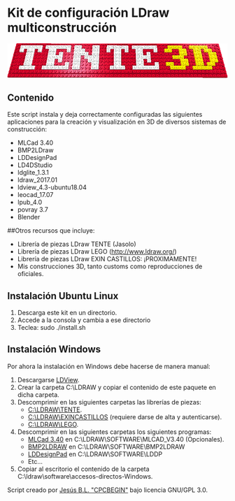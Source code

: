 # Kit de configuración LDraw multiconstrucción
![Tente 3D](https://raw.githubusercontent.com/cpcbegin/tente3d_installer/master/images/bannertente.png)
## Contenido
Este script instala y deja correctamente configuradas las siguientes aplicaciones para la creación y visualización en 3D de diversos sistemas de construcción:

* MLCad 3.40
* BMP2LDraw
* LDDesignPad
* LD4DStudio
* ldglite_1.3.1
* ldraw_2017.01
* ldview_4.3-ubuntu18.04
* leocad_17.07
* lpub_4.0
* povray 3.7
* Blender

##Otros recursos que incluye:

* Librería de piezas LDraw TENTE (Jasolo)
* Librería de piezas LDraw LEGO (http://www.ldraw.org/)
* Librería de piezas LDraw EXIN CASTILLOS: ¡PROXIMAMENTE!
* Mis construcciones 3D, tanto customs como reproducciones de oficiales.

## Instalación Ubuntu Linux

1. Descarga este kit en un directorio.
1. Accede a la consola y cambia a ese directorio
1. Teclea:
sudo ./install.sh

## Instalación Windows
Por ahora la instalación en Windows debe hacerse de manera manual:

1. Descargarse [LDView](http://ldview.sourceforge.net).
1. Crear la carpeta C:\LDRAW y copiar el contenido de este paquete en dicha carpeta.
1. Descomprimir en las siguientes carpetas las librerías de piezas:
   * [C:\LDRAW\TENTE](https://www.dropbox.com/s/irba95qphdxtiq7/LDrawTente_Ultima.zip?dl=0).
   * [C:\LDRAW\EXINCASTILLOS](http://www.exincastillos.es/foro/creando-piezas-virtuales.html) (requiere darse de alta y autenticarse).
   * [C:\LDRAW\LEGO](http://www.ldraw.org).
1. Descomprimir en las siguientes carpetas los siguientes programas:
   * [MLCad 3.40](http://mlcad.lm-software.com/e_default.htm) en C:\LDRAW\SOFTWARE\MLCAD_V3.40 (Opcionales).
   * [BMP2LDRAW](http://205.196.123.184/t75cw79px9zg/tvswby3h5qs/BMP2LDraw.zip) en C:\LDRAW\SOFTWARE\BMP2LDRAW
   * [LDDesignPad](http://lddp.sourceforge.net/) en C:\LDRAW\SOFTWARE\LDDP
   * Etc...
1. Copiar al escritorio el contenido de la carpeta C:\ldraw\software\accesos-directos-Windows.

Script creado por [Jesús B.L. "CPCBEGIN"](http://malagaoriginal.blogspot.com.es/search/label/3D) bajo licencia GNU/GPL 3.0.




